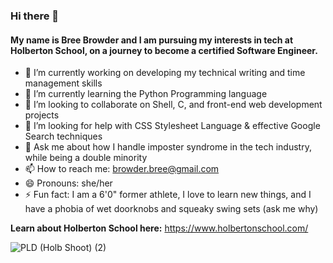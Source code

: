 ### Hi there 👋

#### My name is Bree Browder and I am pursuing my interests in tech at Holberton School, on a journey to become a certified Software Engineer.

- 🔭 I’m currently working on developing my technical writing and time management skills
- 🌱 I’m currently learning the Python Programming language
- 👯 I’m looking to collaborate on Shell, C, and front-end web development projects
- 🤔 I’m looking for help with CSS Stylesheet Language & effective Google Search techniques
- 💬 Ask me about how I handle imposter syndrome in the tech industry, while being a double minority
- 📫 How to reach me: browder.bree@gmail.com
- 😄 Pronouns: she/her
- ⚡ Fun fact: I am a 6'0" former athlete, I love to learn new things, and I have a phobia of wet doorknobs and squeaky swing sets (ask me why)

**Learn about Holberton School here:** https://www.holbertonschool.com/

![PLD (Holb Shoot) (2)](https://user-images.githubusercontent.com/58611397/109464069-ae37b180-7a2b-11eb-9b98-1e2f0d4a34dc.jpg)




